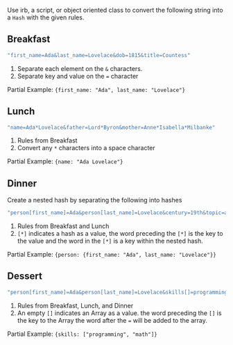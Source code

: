Use irb, a script, or object oriented class to convert the following string into a `Hash` with the given rules.

Breakfast
-------

```ruby
"first_name=Ada&last_name=Lovelace&dob=1815&title=Countess"
```

1. Separate each element on the `&` characters.
2. Separate key and value on the `=` character

Partial Example: `{first_name: "Ada", last_name: "Lovelace"}`

Lunch
-------

```ruby
"name=Ada*Lovelace&father=Lord*Byron&mother=Anne*Isabella*Milbanke"
```

1. Rules from Breakfast
2. Convert any `*` characters into a space character

Partial Example: `{name: "Ada Lovelace"}`


Dinner
-------
Create a nested hash by separating the following into hashes

```ruby
"person[first_name]=Ada&person[last_name]=Lovelace&century=19th&topic=analytical*engine"
```

1. Rules from Breakfast and Lunch
2. `[*]` indicates a hash as a value, the word preceding the `[*]` is the key to the value and the word in the `[*]` is a key within the nested hash.

Partial Example: `{person: {first_name: "Ada", last_name: "Lovelace"}}`

Dessert
-----

```ruby
"person[first_name]=Ada&person[last_name]=Lovelace&skills[]=programming&skills[]=math"
```

1. Rules from Breakfast, Lunch, and Dinner
2. An empty `[]` indicates an Array as a value. the word preceding the `[]` is the key to the Array the word after the `=` will be added to the array.

Partial Example: `{skills: ["programming", "math"]}`
